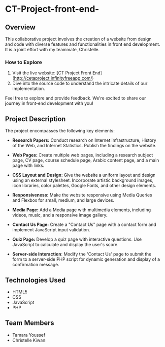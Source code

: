 # CT-Project-front-end-


## Overview
This collaborative project involves the creation of a website from design and code  with diverse features and functionalities in front end development. It is a joint effort with my teammate, Christelle.


### How to Explore

1. Visit the live website: [CT Project Front End] (http://cetaproject.infinityfreeapp.com/)
2. Dive into the source code to understand the intricate details of our implementation.

Feel free to explore and provide feedback. We're excited to share our journey in front-end development with you!



## Project Description
The project encompasses the following key elements:


- **Research Papers:**
  Conduct research on Internet infrastructure, History of the Web, and Internet Statistics. Publish the findings on the website.

- **Web Pages:**
  Create multiple web pages, including a research subject page, CV page, course schedule page, Arabic content page, and a main page with links.

- **CSS Layout and Design:**
  Give the website a uniform layout and design using an external stylesheet. Incorporate artistic background images, icon libraries, color palettes, Google Fonts, and other design elements.

- **Responsiveness:**
  Make the website responsive using Media Queries and Flexbox for small, medium, and large devices.

- **Media Page:**
  Add a Media page with multimedia elements, including videos, music, and a responsive image gallery.

- **Contact Us Page:**
  Create a "Contact Us" page with a contact form and implement JavaScript input validation.

- **Quiz Page:**
  Develop a quiz page with interactive questions. Use JavaScript to calculate and display the user's score.

- **Server-side Interaction:**
  Modify the 'Contact Us' page to submit the form to a server-side PHP script for dynamic generation and display of a confirmation message.

## Technologies Used
- HTML5
- CSS
- JavaScript
- PHP

## Team Members
- Tamara Youssef
- Christelle  Kiwan


